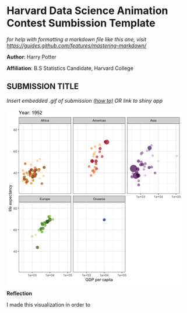 # Harvard Data Science Animation Contest Sumbission Template

*for help with formatting a markdown file like this one, visit https://guides.github.com/features/mastering-markdown/*

**Author**: Harry Potter

**Affiliation**: B.S Statistics Candidate, Harvard College

## SUBMISSION TITLE

*Insert embedded .gif of submission [(how to)](https://stackoverflow.com/questions/34341808/is-there-a-way-to-add-a-gif-to-a-markdown-file) OR link to shiny app*

![a gif of my submission](gganimate.gif)


**Reflection**

I made this visualization in order to 
